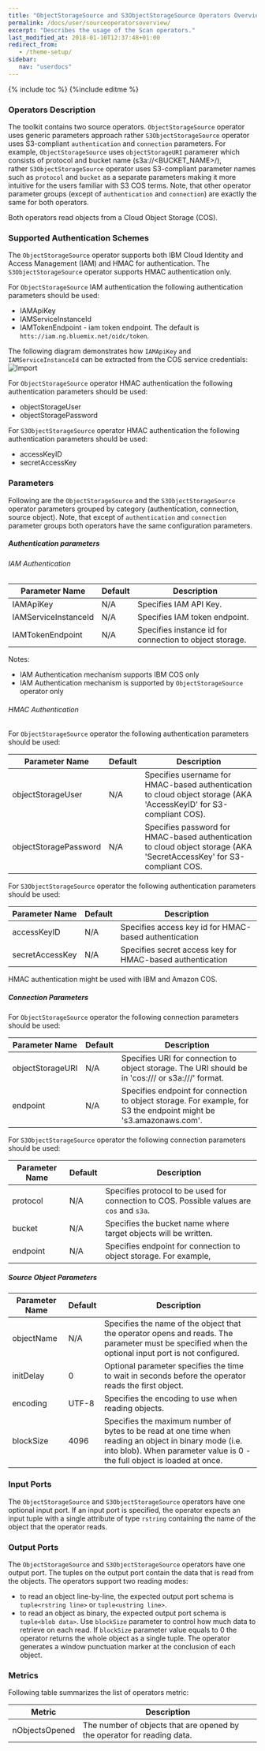 ```yaml
---
title: "ObjectStorageSource and S3ObjectStorageSource Operators Overview"
permalink: /docs/user/sourceoperatorsoverview/
excerpt: "Describes the usage of the Scan operators."
last_modified_at: 2018-01-10T12:37:48+01:00
redirect_from:
   - /theme-setup/
sidebar:
   nav: "userdocs"
---
```

{% include toc %}
{%include editme %}

### Operators Description
The toolkit contains two source operators. `ObjectStorageSource` operator uses generic
parameters approach rather `S3ObjectStorageSource` operator uses S3-compliant `authentication` and `connection` parameters.
For example, `ObjectStorageSource` uses `objectStorageURI` paramerer 
which consists of protocol and bucket name (s3a://\<BUCKET_NAME\>/),  
rather `S3ObjectStorageSource` operator uses S3-compliant parameter names such as `protocol` 
and `bucket` as a separate parameters making it more intuitive for the users familiar
with S3 COS terms. Note, that other operator parameter groups (except of `authentication` and `connection`) 
are exactly the same for both operators.

Both operators read objects from a Cloud Object Storage (COS).

### Supported Authentication Schemes

The `ObjectStorageSource` operator supports both IBM Cloud Identity and Access Management (IAM) and HMAC for authentication.
The `S3ObjectStorageSource` operator supports HMAC authentication only.

For `ObjectStorageSource` IAM authentication the following authentication parameters should be used:
* IAMApiKey
* IAMServiceInstanceId 
* IAMTokenEndpoint - iam token endpoint. The default is `htts://iam.ng.bluemix.net/oidc/token`.

The following diagram demonstrates how `IAMApiKey` and `IAMServiceInstanceId` can be extracted 
from the COS service credentials:
![Import](/streamsx.objectstorage/doc/images/COSCredentialsOnCOSOperatorMapping.png)

For `ObjectStorageSource` operator HMAC authentication the following authentication parameters should be used:
* objectStorageUser
* objectStoragePassword

For `S3ObjectStorageSource` operator HMAC authentication the following authentication parameters should be used:
* accessKeyID
* secretAccessKey


### Parameters

Following are the `ObjectStorageSource` and the `S3ObjectStorageSource` operator parameters grouped by category (authentication, connection,
source object). Note, that except of `authentication` and `connection` parameter groups both operators
have the same configuration parameters.

##### Authentication parameters

###### IAM Authentication

| Parameter Name       | Default | Description                                              |
| -------------------- | ------- | -------------------------------------------------------- |
| IAMApiKey            |  N/A    | Specifies IAM API Key.                                   |
| IAMServiceInstanceId |  N/A    | Specifies IAM token endpoint.                            |
| IAMTokenEndpoint     |  N/A    | Specifies instance id for connection to object storage.  |

Notes:
 * IAM Authentication mechanism supports IBM COS only
 * IAM Authentication mechanism is supported by `ObjectStorageSource` operator only

###### HMAC Authentication

For `ObjectStorageSource` operator the following authentication parameters should be used:

| Parameter Name        | Default | Description                                                                                                           |
| --------------------- | --------| --------------------------------------------------------------------------------------------------------------------- |
| objectStorageUser     | N/A     | Specifies username for HMAC-based authentication to cloud object storage (AKA 'AccessKeyID' for S3-compliant COS).    |
| objectStoragePassword | N/A     | Specifies password for HMAC-based authentication to cloud object storage (AKA 'SecretAccessKey' for S3-compliant COS. |
 

For `S3ObjectStorageSource` operator the following authentication parameters should be used:

| Parameter Name        | Default | Description                                               |
| --------------------- | --------| --------------------------------------------------------- |
| accessKeyID           | N/A     | Specifies access key id for HMAC-based authentication     |
| secretAccessKey       | N/A     | Specifies secret access key for HMAC-based authentication |


HMAC authentication might be used with IBM and Amazon COS. 
 
##### Connection Parameters 
 
For `ObjectStorageSource` operator the following connection parameters should be used:

| Parameter Name       | Default | Description                                                                                                       |
| -------------------- | ------- | ----------------------------------------------------------------------------------------------------------------- |
| objectStorageURI     | N/A     | Specifies URI for connection to object storage. The URI should be in 'cos://<bucket>/ or s3a://<bucket>/' format. |
| endpoint             | N/A     | Specifies endpoint for connection to object storage. For example, for S3 the endpoint might be 's3.amazonaws.com'.|

For `S3ObjectStorageSource` operator the following connection parameters should be used:

| Parameter Name       | Default | Description                                                                                                       |
| -------------------- | ------- | ------------------------------------------------------------------------------------------ |
| protocol             | N/A     | Specifies protocol to be used for connection to COS. Possible values are  `cos` and `s3a`. |
| bucket               | N/A     | Specifies the bucket name where target objects will be written.                            |
| endpoint             | N/A     | Specifies endpoint for connection to object storage. For example,                          |

##### Source Object Parameters

| Parameter Name | Default | Description                                                                                                                                        |
| ---------------| ------- | -------------------------------------------------------------------------------------------------------------------------------------------------- |
| objectName     | N/A     | Specifies the name of the object that the operator opens and reads. The parameter must be specified when the optional input port is not configured.|
| initDelay      | 0       | Optional parameter specifies the time to wait in seconds before the operator reads the first object.                                               |
| encoding       | UTF-8   | Specifies the encoding to use when reading objects.                                                                                                |
| blockSize      | 4096    | Specifies the maximum number of bytes to be read at one time when reading an object in binary mode (i.e. into blob). When parameter value is 0 - the full object is loaded at once.|

### Input Ports
The `ObjectStorageSource` and `S3ObjectStorageSource` operators have one optional input port.
If an input port is specified, the operator expects an input tuple with a single attribute of type `rstring` 
containing the name of the object that the operator reads.

### Output Ports
The `ObjectStorageSource` and `S3ObjectStorageSource` operators have one output port.
The tuples on the output port contain the data that is read from the objects. The operators support two reading modes:
 - to read an object line-by-line, the expected output port schema is `tuple<rstring line>` or `tuple<ustring line>`.
 - to read an object as binary, the expected output port schema is `tuple<blob data>`. Use `blockSize` parameter to control
   how much data to retrieve on each read. If `blockSize` parameter value equals to 0 the operator returns the whole object
   as a single tuple. The operator generates a window punctuation marker at the conclusion of each object.


### Metrics

Following table summarizes the list of operators metric:

|Metric		                |Description							                                          |
|---------------------------|---------------------------------------------------------------------------------|
|nObjectsOpened	            | The number of objects that are opened by the operator for reading data.         |
